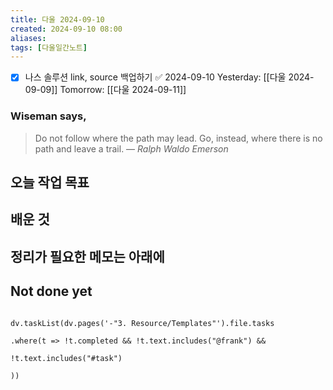 ```yaml
---
title: 다울 2024-09-10
created: 2024-09-10 08:00
aliases: 
tags: [다울일간노트]
---
```

- [x] 나스 솔루션 link, source 백업하기 ✅ 2024-09-10
Yesterday: [[다울 2024-09-09]]
Tomorrow: [[다울 2024-09-11]]

### Wiseman says,
> Do not follow where the path may lead. Go, instead, where there is no path and leave a trail.
> — <cite>Ralph Waldo Emerson</cite>


## 오늘 작업 목표




## 배운 것




## 정리가 필요한 메모는 아래에


## Not done yet

```dataviewjs

dv.taskList(dv.pages('-"3. Resource/Templates"').file.tasks

.where(t => !t.completed && !t.text.includes("@frank") &&

!t.text.includes("#task")

))

```
